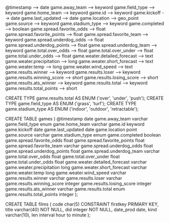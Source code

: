 @timestamp  -->  date
game.away_team  -->  keyword
game.field_type  -->  keyword
game.home_team  -->  keyword
game.id  -->  keyword
game.kickoff  -->  date
game.last_updated  -->  date
game.location  -->  geo_point
game.source  -->  keyword
game.stadium_type  -->  keyword
game.completed  -->  boolean
game.spread.favorite_odds  -->  float
game.spread.favorite_points  -->  float
game.spread.favorite_team  -->  keyword
game.spread.underdog_odds  -->  float
game.spread.underdog_points  -->  float
game.spread.underdog_team  -->  keyword
game.total.over_odds  -->  float
game.total.over_under  -->  float
game.total.under_odds  -->  float
game.weater.detailed_forecast  -->  text
game.weater.precipitation  -->  long
game.weater.short_forecast  -->  text
game.weater.temp  -->  long
game.weater.wind_speed  -->  text
game.results.winner  -->  keyword
game.results.loser  -->  keyword
game.results.winning_score  -->  short
game.results.losing_score  -->  short
game.results.ats_winner  -->  keyword
game.results.total  -->  keyword
game.results.total_points  -->  short


CREATE TYPE game.results.total AS ENUM ('over', 'under', 'push');
CREATE TYPE game.field_type AS ENUM ('grass', 'turf');
CREATE TYPE game.stadium_type AS ENUM ('indoor', 'outdoor', 'retractable');

CREATE TABLE games )
    @timestamp                      date
    game.away_team                  varchar
    game.field_type                 enum
    game.home_team                  varchar
    game.id                         keyword
    game.kickoff                    date
    game.last_updated               date
    game.location                   point   
    game.source                     varchar
    game.stadium_type               emum
    game.completed                  boolean
    game.spread.favorite_odds       float
    game.spread.favorite_points     float
    game.spread.favorite_team       varchar
    game.spread.underdog_odds       float
    game.spread.underdog_points     float
    game.spread.underdog_team       varchar
    game.total.over_odds            float
    game.total.over_under           float
    game.total.under_odds           float
    game.weater.detailed_forecast   varchar
    game.weater.precipitation       long
    game.weater.short_forecast      varchar
    game.weater.temp                long
    game.weater.wind_speed          varchar
    game.results.winner             varchar
    game.results.loser              varchar
    game.results.winning_score      integer
    game.results.losing_score       integer
    game.results.ats_winner         varchar
    game.results.total              enum
    game.results.total_points       integer
);



CREATE TABLE films (
    code        char(5) CONSTRAINT firstkey PRIMARY KEY,
    title       varchar(40) NOT NULL,
    did         integer NOT NULL,
    date_prod   date,
    kind        varchar(10),
    len         interval hour to minute
);

